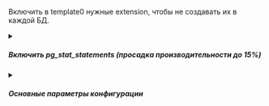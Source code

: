 Включить в template0 нужные extension, чтобы не создавать их в каждой БД.   
<details><summary><h5>Включить pg_stat_statements (просадка производительности до 15%)</h5></summary>

Чтобы добавить pg_stat_statements, установите сначала пакет ***postgresql-contrib***.   
Чтобы загрузить расширение pg_stat_statements, нужно изменить файл конфигурации ***postgresql.conf*** для сервера PostgreSQL.
Откройте файл postgresql.conf в текстовом редакторе и измените строку shared_preload_libraries:   
```bash
shared_preload_libraries = 'pg_stat_statements'
pg_stat_statements.track_utility = false
```
Эти изменения необходимы для мониторинга операторов SQL, кроме команд утилиты.   
> Состояние pg_stat_statements.track_utility назначает или изменяет только суперпользователь.

После обновления и сохранения postgresql.conf ***перезапустите сервер PostgreSQL***.   
Введите следующую команду SQL, используя psql, который должен быть связан с той же базой данных, которая будет позже указана в конфигурации агента, чтобы обеспечить возможность соединения JDBC:
```sql
create extension pg_stat_statements; 
select pg_stat_statements_reset();
```
> Запустить команду create extension и функцию pg_stat_statements_reset() может только суперпользователь.

Представление ***pg_stat_statements нужно включить для определенной базы данных***    
[Более подробно](https://www.postgresql.org/docs/9.6/static/pgstatstatements.html)

</details>

<details><summary><h5>Основные параметры конфигурации</h5></summary>

[src](https://github.com/aeuge/postgres16book/blob/main/scripts/parameters.md)   
[Пример реальной конфигурации промышленного сервера](https://github.com/AV-ghub/PostgreSQL/blob/main/004%20%D0%9E%D0%BF%D1%82%D0%B8%D0%BC%D0%B8%D0%B7%D0%B0%D1%86%D0%B8%D1%8F/%D0%9F%D1%80%D0%B0%D0%BA%D1%82%D0%B8%D0%BA%D0%B0%20%D0%BE%D0%BF%D1%82%D0%B8%D0%BC%D0%B8%D0%B7%D0%B0%D1%86%D0%B8%D0%B8/%D0%A1%D1%86%D0%B5%D0%BD%D0%B0%D1%80%D0%B8%D0%B8/%D0%A7%D0%B0%D1%81%D1%82%D0%BD%D1%8B%D0%B5/Linux%20HugePages.md#postgresqlconf)   
[для соответствующего железа](https://github.com/AV-ghub/PostgreSQL/blob/main/004%20%D0%9E%D0%BF%D1%82%D0%B8%D0%BC%D0%B8%D0%B7%D0%B0%D1%86%D0%B8%D1%8F/%D0%9F%D1%80%D0%B0%D0%BA%D1%82%D0%B8%D0%BA%D0%B0%20%D0%BE%D0%BF%D1%82%D0%B8%D0%BC%D0%B8%D0%B7%D0%B0%D1%86%D0%B8%D0%B8/%D0%A1%D1%86%D0%B5%D0%BD%D0%B0%D1%80%D0%B8%D0%B8/%D0%A7%D0%B0%D1%81%D1%82%D0%BD%D1%8B%D0%B5/Linux%20HugePages.md#benchmark-machine)     
[PostgreSQL Configurator](https://pgconfigurator.cybertec.at/)

***
## shared_buffers
***
Рекомендуемое значение для данного параметра - 25% от общей оперативной памяти на сервере.     
The value for shared_buffers should never be set to reserve all of the system RAM for PostgreSQL.     
A value over 25% of the system RAM can be useful if, for example, it is set such that the entire database working set of data can fit in cache, as this would greatly reduce the amount of time reading from disk.

Alternately, ***while a larger shared_buffers value can increase performance in 'read heavy'*** use cases, having a large shared_buffer value ***can be detrimental for 'write heavy'*** use cases, as the entire contents of shared_buffers must be processed during writes.
***
## max_connections
***
Максимальное количество соединений. Для изменения данного параметра придётся перезапускать сервер. Если планируется использование PostgreSQL как DWH, то большое количество соединений не нужно. Данный параметр тесно связан с **work_mem**.
***
## effective_cache_size
***
Служит подсказкой для планировщика, сколько ОП у него в запасе. Можно определить как **shared_buffers** + ОП системы - ОП используемое самой ОС и другими приложениями. За счёт данного параметра планировщик может чаще использовать индексы, строить hash таблицы. Наиболее часто используемое значение 75% ОП от общей на сервере.    
A conservative value for  effective_cache_size  would be 1/2 of the total memory available on the system. Most commonly, the value is set to 75% of the total system memory on a dedicated DB server.

> If the value for effective_cache_size  is too low, then the query planner may decide ***not to use some indexes***, even if they would help greatly increase query speed.


***
## work_mem
***
Используется для сортировок, построения hash таблиц. Это позволяет выполнять данные операции в памяти, что гораздо быстрее обращения к диску. В рамках одного запроса данный параметр может быть использован несколько раз. Если ваш запрос содержит 5 операций сортировки, то память, которая может использоваться для его выполнения уже как минимум **work_mem** * 5. Т.к. скорее всего на сервере сессий много, то каждая из них может использовать этот параметр по нескольку раз, поэтому не рекомендуется делать его слишком большим. Можно выставить небольшое значение для глобального параметра в конфиге и потом, в случае сложных запросов, менять этот параметр локально (для текущей сессии). Обратите внимание, что при превышении этого параметра будет использовано временное пространство, расположенное на диске - запросы будут выполняться медленнее и при большом запросе с декартовым произведением могут привести к опустошению места на диске и завершаться с ошибкой, также могут способствовать приходу ООМ киллера в зависимости от конфигурации ОС.    
it's ideal to set the global value for  work_mem at a relatively low value, and then alter any specific queries themselves to use a higher  work_mem  value:
```sql
SET LOCAL work_mem = '256MB';
SELECT * FROM db ORDER BY LOWER(name);
```
***
## maintenance_work_mem
***
Определяет максимальное количество ОП для операций типа VACUUM, CREATE INDEX, CREATE FOREIGN KEY. Увеличение этого параметра позволит быстрее выполнять эти операции. Не связано с **work_mem** поэтому можно ставить в разы больше, чем **work_mem**    
Рекомендуемые параметры: классический подход в диапазоне от 128 МБ до 1 ГБ и больше, если достаточно оперативной памяти и выполнение обслуживания занимает существенную долю времени.   
***
## wal_buffers
***
Объём разделяемой памяти, который будет использоваться для буферизации данных WAL, ещё не записанных на диск. Если у вас большое количество одновременных подключений, увеличение параметра улучшит производительность. По умолчанию -1, определяется автоматически, как 1/32 от **shared_buffers**, но не больше, чем 16 МБ (вручную можно задавать больше). Обычно ставят 16 Мб.   
If the system being tuned has a large number of concurrent connections, then a higher value for wal_buffers can provide better performance.
***
## random_page_cost 
***
Задаёт приблизительную стоимость чтения одной произвольной страницы с диска. Значение по умолчанию равно 4.0. У твердотельных накопителей лучше выбрать меньшее значение random_page_cost, оптимально 1.1.
***
## max_worker_processes / max_parallel_workers_per_gather / max_parallel_maintenance_workers/ max_parallel_workers 
***
Используются для распараллеливания исполнения запросов - устанавливаем в зависимости от количества ядер ВМ. 
https://www.postgresql.org/docs/current/when-can-parallel-query-be-used.html    
https://dataegret.com/2018/04/lets-speed-things-up/   

<details><summary><h6>Пример конфигурации</h6></summary>

For example, for system with 32 CPU cores and SSDs, a good starting point is: 
```bash
max_worker_processes = 12
max_parallel_workers_per_gather = 4
max_parallel_workers = 12
```
These settings allow to run at least 3 parallel queries concurrently with maximum of 4 workers per query, and to have 20 cores for other, non-parallel queries.    
> If using background workers max_worker_processes should be increased accordingly.

![Background workers](https://github.com/AV-ghub/PostgreSQL/blob/main/999%20Resources/Images/background_workers.png)

</details>

#### Рекомендуемые параметры: 
**max_parallel_workers_per_gather** Если сервер имеет достаточное количество памяти и выполняет запросы с большим объёмом данных, 4 или 8.   
**max_parallel_workers** Значение по умолчанию 8. Если сервер имеет много ядер и большой объём оперативной памяти, можно увеличить до 16 или 32.   
**max_parallel_maintenance_workers** Значение по умолчанию 2. Если выполняется много обслуживания, можно увеличить до 4.   

***
## synchronous_commit 
***
Отключаем синхронную запись журнала изменений данных на диск, что позволяет увеличить скорость ответа СУБД от 10% до 3000+ % за счет подтверждения записи в каждой транзакции. Конечно, при сбое ВМ, мы можем потерять небольшую часть последних изменений.
***
### min_wal_size и max_wal_size 
***
Тюнинг параметров min_wal_size и max_wal_size связан с управлением журналом транзакций (Write-Ahead Log - WAL) в системе управления базами данных (СУБД) PostgreSQL. Эти параметры позволяют настроить размеры журнальных сегментов, которые используются для записи изменений в базу данных перед их фиксацией.

min_wal_size: Этот параметр задает минимальный размер журнального сегмента, до которого должен "опуститься" WAL перед переиспользованием. Если установить его слишком низко, может возникнуть увеличение количества записей (высокий I/O), так как PostgreSQL не сможет эффективно переиспользовать журнальные файлы. Рекомендуется установить его на достаточно высокое значение, чтобы уменьшить I/O операции записи, но не слишком высокое, чтобы избежать излишнего потребления места на диске.

max_wal_size: Этот параметр устанавливает максимальный размер журнального сегмента. Если установить его слишком низко, это может привести к тому, что база данных перестанет работать, когда достигнет предела размера журнала, и потребуется архивация WAL для освобождения места. Но если значение установлено слишком высоко, это может привести к тому, что вам понадобится больше места на диске.

Рекомендуется выбирать значения для min_wal_size и max_wal_size таким образом, чтобы обеспечить баланс между эффективностью записи и использованием дискового пространства, а также учитывать конкретные характеристики вашей базы данных и потребности в производительности.
***
## wal_segment_size
***
Этот параметр определяет размер каждого WAL сегмента в мегабайтах.
Изменение размера WAL сегмента требует внимания, поскольку это может повлиять на производительность и использование дискового пространства. Выполняйте эту операцию с осторожностью.
Для изменения необходимо использовать утилиту pg_resetwal.
***
## checkpoint_timeout
***
Чем реже происходит сбрасывание грязных буферов на диск, тем дольше будет восстановление БД после сбоя. Значение по умолчанию 5 минут, рекомендуемое - от 10 минут до часа. 
***
Необходимо "синхронизировать" два этих параметра. Для этого можно поставить **checkpoint_timeout** в выбранный промежуток, включить параметр **log_checkpoints** и по нему отследить, сколько было записано буферов. После чего подогнать параметр **max_wal_size**
***
## effective_io_concurrency
***
Задаёт оценку, сколько параллельных асинхронных запросов может выдержать дисковая подсистема. Современные твердотельные накопители 
эффективно справляются с этой задачей. Можно ставить 100-300. Правда если и ОС поддерживает posix_fadvise.
https://www.opennet.ru/man.shtml?topic=posix_fadvise&category=2&russian=0
***
## old_snapshot_threshold = -1
***
Ни в коем случае НЕ включать! Падение производительности может достигать 10х+

[PostgreSQL Configurator](https://pgconfigurator.cybertec.at/)
<details><summary><h6>Примеры конфигурации</h6></summary>

<details><summary><h6>2Gb/1CPU/1Disk/1GbDB</h6></summary>

```bash
# Connectivity
max_connections = 20
superuser_reserved_connections = 3

# Memory Settings
shared_buffers = '512 MB'
work_mem = '32 MB'
maintenance_work_mem = '320 MB'
huge_pages = off
effective_cache_size = '1 GB'
effective_io_concurrency = 100 # concurrent IO only really activated if OS supports posix_fadvise function
random_page_cost = 1.25 # speed of random disk access relative to sequential access (1.0)

# Monitoring
shared_preload_libraries = 'pg_stat_statements' # per statement resource usage stats
track_io_timing=on # measure exact block IO times
track_functions=pl # track execution times of pl-language procedures if any

# Replication
wal_level = replica # consider using at least 'replica'
max_wal_senders = 0
synchronous_commit = on

# Checkpointing:
checkpoint_timeout = '15 min'
checkpoint_completion_target = 0.9
max_wal_size = '1024 MB'
min_wal_size = '512 MB'


# WAL writing
wal_compression = on
wal_buffers = -1 # auto-tuned by Postgres till maximum of segment size (16MB by default)
wal_writer_delay = 200ms
wal_writer_flush_after = 1MB


# Background writer
bgwriter_delay = 200ms
bgwriter_lru_maxpages = 100
bgwriter_lru_multiplier = 2.0
bgwriter_flush_after = 0

# Parallel queries:
max_worker_processes = 2
max_parallel_workers_per_gather = 1
max_parallel_maintenance_workers = 1
max_parallel_workers = 2
parallel_leader_participation = on

# Advanced features
enable_partitionwise_join = on
enable_partitionwise_aggregate = on
jit = on
max_slot_wal_keep_size = '1000 MB'
track_wal_io_timing = on
maintenance_io_concurrency = 100
wal_recycle = on
```
  
</details>  
<details><summary><h6>2Gb/2CPU/1Disk/1GbDB</h6></summary>

```bash
# Connectivity
max_connections = 20
superuser_reserved_connections = 3

# Memory Settings
shared_buffers = '512 MB'
work_mem = '32 MB'
maintenance_work_mem = '320 MB'
huge_pages = off
effective_cache_size = '1 GB'
effective_io_concurrency = 100 # concurrent IO only really activated if OS supports posix_fadvise function
random_page_cost = 1.25 # speed of random disk access relative to sequential access (1.0)

# Monitoring
shared_preload_libraries = 'pg_stat_statements' # per statement resource usage stats
track_io_timing=on # measure exact block IO times
track_functions=pl # track execution times of pl-language procedures if any

# Replication
wal_level = replica # consider using at least 'replica'
max_wal_senders = 0
synchronous_commit = on

# Checkpointing:
checkpoint_timeout = '15 min'
checkpoint_completion_target = 0.9
max_wal_size = '1024 MB'
min_wal_size = '512 MB'


# WAL writing
wal_compression = on
wal_buffers = -1 # auto-tuned by Postgres till maximum of segment size (16MB by default)
wal_writer_delay = 200ms
wal_writer_flush_after = 1MB


# Background writer
bgwriter_delay = 200ms
bgwriter_lru_maxpages = 100
bgwriter_lru_multiplier = 2.0
bgwriter_flush_after = 0

# Parallel queries:
max_worker_processes = 2
max_parallel_workers_per_gather = 1
max_parallel_maintenance_workers = 1
max_parallel_workers = 2
parallel_leader_participation = on

# Advanced features
enable_partitionwise_join = on
enable_partitionwise_aggregate = on
jit = on
max_slot_wal_keep_size = '1000 MB'
track_wal_io_timing = on
maintenance_io_concurrency = 100
wal_recycle = on
```
  
</details>  
<details><summary><h6>4Gb/2CPU/1Disk/1GbDB</h6></summary>

```bash
# Connectivity
max_connections = 20
superuser_reserved_connections = 3

# Memory Settings
shared_buffers = '1024 MB'
work_mem = '32 MB'
maintenance_work_mem = '320 MB'
huge_pages = off
effective_cache_size = '3 GB'
effective_io_concurrency = 100 # concurrent IO only really activated if OS supports posix_fadvise function
random_page_cost = 1.25 # speed of random disk access relative to sequential access (1.0)

# Monitoring
shared_preload_libraries = 'pg_stat_statements' # per statement resource usage stats
track_io_timing=on # measure exact block IO times
track_functions=pl # track execution times of pl-language procedures if any

# Replication
wal_level = replica # consider using at least 'replica'
max_wal_senders = 0
synchronous_commit = on

# Checkpointing:
checkpoint_timeout = '15 min'
checkpoint_completion_target = 0.9
max_wal_size = '1024 MB'
min_wal_size = '512 MB'


# WAL writing
wal_compression = on
wal_buffers = -1 # auto-tuned by Postgres till maximum of segment size (16MB by default)
wal_writer_delay = 200ms
wal_writer_flush_after = 1MB


# Background writer
bgwriter_delay = 200ms
bgwriter_lru_maxpages = 100
bgwriter_lru_multiplier = 2.0
bgwriter_flush_after = 0

# Parallel queries:
max_worker_processes = 2
max_parallel_workers_per_gather = 1
max_parallel_maintenance_workers = 1
max_parallel_workers = 2
parallel_leader_participation = on

# Advanced features
enable_partitionwise_join = on
enable_partitionwise_aggregate = on
jit = on
max_slot_wal_keep_size = '1000 MB'
track_wal_io_timing = on
maintenance_io_concurrency = 100
wal_recycle = on
```
  
</details>  
<details><summary><h6>16Gb/4CPU/2Disk/10GbDB</h6></summary>

```bash
# Connectivity
max_connections = 100
superuser_reserved_connections = 3

# Memory Settings
shared_buffers = '4096 MB'
work_mem = '32 MB'
maintenance_work_mem = '320 MB'
huge_pages = off
effective_cache_size = '11 GB'
effective_io_concurrency = 100 # concurrent IO only really activated if OS supports posix_fadvise function
random_page_cost = 1.25 # speed of random disk access relative to sequential access (1.0)

# Monitoring
shared_preload_libraries = 'pg_stat_statements' # per statement resource usage stats
track_io_timing=on # measure exact block IO times
track_functions=pl # track execution times of pl-language procedures if any

# Replication
wal_level = replica # consider using at least 'replica'
max_wal_senders = 0
synchronous_commit = on

# Checkpointing:
checkpoint_timeout = '15 min'
checkpoint_completion_target = 0.9
max_wal_size = '1024 MB'
min_wal_size = '512 MB'


# WAL writing
wal_compression = on
wal_buffers = -1 # auto-tuned by Postgres till maximum of segment size (16MB by default)
wal_writer_delay = 200ms
wal_writer_flush_after = 1MB


# Background writer
bgwriter_delay = 200ms
bgwriter_lru_maxpages = 100
bgwriter_lru_multiplier = 2.0
bgwriter_flush_after = 0

# Parallel queries:
max_worker_processes = 4
max_parallel_workers_per_gather = 2
max_parallel_maintenance_workers = 2
max_parallel_workers = 4
parallel_leader_participation = on

# Advanced features
enable_partitionwise_join = on
enable_partitionwise_aggregate = on
jit = on
max_slot_wal_keep_size = '1000 MB'
track_wal_io_timing = on
maintenance_io_concurrency = 100
wal_recycle = on
```
  
</details>  
<details><summary><h6>32Gb/4CPU/2Disk/100GbDB</h6></summary>

```bash
# Connectivity
max_connections = 100
superuser_reserved_connections = 3

# Memory Settings
shared_buffers = '8192 MB'
work_mem = '32 MB'
maintenance_work_mem = '420 MB'
huge_pages = try # NB! requires also activation of huge pages via kernel params, see here for more: https://www.postgresql.org/docs/current/static/kernel-resources.html#LINUX-HUGE-PAGES
effective_cache_size = '22 GB'
effective_io_concurrency = 100 # concurrent IO only really activated if OS supports posix_fadvise function
random_page_cost = 1.25 # speed of random disk access relative to sequential access (1.0)

# Monitoring
shared_preload_libraries = 'pg_stat_statements' # per statement resource usage stats
track_io_timing=on # measure exact block IO times
track_functions=pl # track execution times of pl-language procedures if any

# Replication
wal_level = replica # consider using at least 'replica'
max_wal_senders = 0
synchronous_commit = on

# Checkpointing:
checkpoint_timeout = '15 min'
checkpoint_completion_target = 0.9
max_wal_size = '1024 MB'
min_wal_size = '512 MB'


# WAL writing
wal_compression = on
wal_buffers = -1 # auto-tuned by Postgres till maximum of segment size (16MB by default)
wal_writer_delay = 200ms
wal_writer_flush_after = 1MB


# Background writer
bgwriter_delay = 200ms
bgwriter_lru_maxpages = 100
bgwriter_lru_multiplier = 2.0
bgwriter_flush_after = 0

# Parallel queries:
max_worker_processes = 4
max_parallel_workers_per_gather = 2
max_parallel_maintenance_workers = 2
max_parallel_workers = 4
parallel_leader_participation = on

# Advanced features
enable_partitionwise_join = on
enable_partitionwise_aggregate = on
jit = on
max_slot_wal_keep_size = '1000 MB'
track_wal_io_timing = on
maintenance_io_concurrency = 100
wal_recycle = on
```
  
</details>  
<details><summary><h6>64Gb/4CPU/2Disk/1000GbDB</h6></summary>

```bash
# Connectivity
max_connections = 100
superuser_reserved_connections = 3

# Memory Settings
shared_buffers = '16384 MB'
work_mem = '64 MB'
maintenance_work_mem = '620 MB'
huge_pages = try # NB! requires also activation of huge pages via kernel params, see here for more: https://www.postgresql.org/docs/current/static/kernel-resources.html#LINUX-HUGE-PAGES
effective_cache_size = '45 GB'
effective_io_concurrency = 100 # concurrent IO only really activated if OS supports posix_fadvise function
random_page_cost = 1.25 # speed of random disk access relative to sequential access (1.0)

# Monitoring
shared_preload_libraries = 'pg_stat_statements' # per statement resource usage stats
track_io_timing=on # measure exact block IO times
track_functions=pl # track execution times of pl-language procedures if any

# Replication
wal_level = replica # consider using at least 'replica'
max_wal_senders = 0
synchronous_commit = on

# Checkpointing:
checkpoint_timeout = '15 min'
checkpoint_completion_target = 0.9
max_wal_size = '10240 MB'
min_wal_size = '5120 MB'


# WAL writing
wal_compression = on
wal_buffers = -1 # auto-tuned by Postgres till maximum of segment size (16MB by default)
wal_writer_delay = 200ms
wal_writer_flush_after = 1MB


# Background writer
bgwriter_delay = 200ms
bgwriter_lru_maxpages = 100
bgwriter_lru_multiplier = 2.0
bgwriter_flush_after = 0

# Parallel queries:
max_worker_processes = 4
max_parallel_workers_per_gather = 2
max_parallel_maintenance_workers = 2
max_parallel_workers = 4
parallel_leader_participation = on

# Advanced features
enable_partitionwise_join = on
enable_partitionwise_aggregate = on
jit = on
max_slot_wal_keep_size = '1000 MB'
track_wal_io_timing = on
maintenance_io_concurrency = 100
wal_recycle = on
```
  
</details>  
<details><summary><h6>128Gb/8CPU/3Disk/1000GbDB</h6></summary>

```bash
# Connectivity
max_connections = 100
superuser_reserved_connections = 3

# Memory Settings
shared_buffers = '32768 MB'
work_mem = '64 MB'
maintenance_work_mem = '920 MB'
huge_pages = try # NB! requires also activation of huge pages via kernel params, see here for more: https://www.postgresql.org/docs/current/static/kernel-resources.html#LINUX-HUGE-PAGES
effective_cache_size = '90 GB'
effective_io_concurrency = 200 # concurrent IO only really activated if OS supports posix_fadvise function
random_page_cost = 1.25 # speed of random disk access relative to sequential access (1.0)

# Monitoring
shared_preload_libraries = 'pg_stat_statements' # per statement resource usage stats
track_io_timing=on # measure exact block IO times
track_functions=pl # track execution times of pl-language procedures if any

# Replication
wal_level = replica # consider using at least 'replica'
max_wal_senders = 0
synchronous_commit = on

# Checkpointing:
checkpoint_timeout = '15 min'
checkpoint_completion_target = 0.9
max_wal_size = '10240 MB'
min_wal_size = '5120 MB'


# WAL writing
wal_compression = on
wal_buffers = -1 # auto-tuned by Postgres till maximum of segment size (16MB by default)
wal_writer_delay = 200ms
wal_writer_flush_after = 1MB


# Background writer
bgwriter_delay = 200ms
bgwriter_lru_maxpages = 100
bgwriter_lru_multiplier = 2.0
bgwriter_flush_after = 0

# Parallel queries:
max_worker_processes = 8
max_parallel_workers_per_gather = 4
max_parallel_maintenance_workers = 4
max_parallel_workers = 8
parallel_leader_participation = on

# Advanced features
enable_partitionwise_join = on
enable_partitionwise_aggregate = on
jit = on
max_slot_wal_keep_size = '1000 MB'
track_wal_io_timing = on
maintenance_io_concurrency = 200
wal_recycle = on
```
  
</details>  
<details><summary><h6>256Gb/8CPU/4Disk/1000GbDB</h6></summary>

```bash
# Connectivity
max_connections = 100
superuser_reserved_connections = 3

# Memory Settings
shared_buffers = '65536 MB'
work_mem = '128 MB'
maintenance_work_mem = '1620 MB'
huge_pages = try # NB! requires also activation of huge pages via kernel params, see here for more: https://www.postgresql.org/docs/current/static/kernel-resources.html#LINUX-HUGE-PAGES
effective_cache_size = '179 GB'
effective_io_concurrency = 200 # concurrent IO only really activated if OS supports posix_fadvise function
random_page_cost = 1.25 # speed of random disk access relative to sequential access (1.0)

# Monitoring
shared_preload_libraries = 'pg_stat_statements' # per statement resource usage stats
track_io_timing=on # measure exact block IO times
track_functions=pl # track execution times of pl-language procedures if any

# Replication
wal_level = replica # consider using at least 'replica'
max_wal_senders = 0
synchronous_commit = on

# Checkpointing:
checkpoint_timeout = '15 min'
checkpoint_completion_target = 0.9
max_wal_size = '10240 MB'
min_wal_size = '5120 MB'


# WAL writing
wal_compression = on
wal_buffers = -1 # auto-tuned by Postgres till maximum of segment size (16MB by default)
wal_writer_delay = 200ms
wal_writer_flush_after = 1MB


# Background writer
bgwriter_delay = 200ms
bgwriter_lru_maxpages = 100
bgwriter_lru_multiplier = 2.0
bgwriter_flush_after = 0

# Parallel queries:
max_worker_processes = 8
max_parallel_workers_per_gather = 4
max_parallel_maintenance_workers = 4
max_parallel_workers = 8
parallel_leader_participation = on

# Advanced features
enable_partitionwise_join = on
enable_partitionwise_aggregate = on
jit = on
max_slot_wal_keep_size = '1000 MB'
track_wal_io_timing = on
maintenance_io_concurrency = 200
wal_recycle = on
```
  
</details>  
<details><summary><h6>512Gb/16CPU/4Disk/10000GbDB</h6></summary>

```bash
# Connectivity
max_connections = 300
superuser_reserved_connections = 3

# Memory Settings
shared_buffers = '131072 MB'
work_mem = '256 MB'
maintenance_work_mem = '2520 MB'
huge_pages = try # NB! requires also activation of huge pages via kernel params, see here for more: https://www.postgresql.org/docs/current/static/kernel-resources.html#LINUX-HUGE-PAGES
effective_cache_size = '358 GB'
effective_io_concurrency = 200 # concurrent IO only really activated if OS supports posix_fadvise function
random_page_cost = 1.25 # speed of random disk access relative to sequential access (1.0)

# Monitoring
shared_preload_libraries = 'pg_stat_statements' # per statement resource usage stats
track_io_timing=on # measure exact block IO times
track_functions=pl # track execution times of pl-language procedures if any

# Replication
wal_level = replica # consider using at least 'replica'
max_wal_senders = 0
synchronous_commit = on

# Checkpointing:
checkpoint_timeout = '15 min'
checkpoint_completion_target = 0.9
max_wal_size = '32768 MB'
min_wal_size = '16384 MB'


# WAL writing
wal_compression = on
wal_buffers = -1 # auto-tuned by Postgres till maximum of segment size (16MB by default)
wal_writer_delay = 200ms
wal_writer_flush_after = 1MB


# Background writer
bgwriter_delay = 200ms
bgwriter_lru_maxpages = 100
bgwriter_lru_multiplier = 2.0
bgwriter_flush_after = 0

# Parallel queries:
max_worker_processes = 16
max_parallel_workers_per_gather = 8
max_parallel_maintenance_workers = 8
max_parallel_workers = 16
parallel_leader_participation = on

# Advanced features
enable_partitionwise_join = on
enable_partitionwise_aggregate = on
jit = on
max_slot_wal_keep_size = '1000 MB'
track_wal_io_timing = on
maintenance_io_concurrency = 200
wal_recycle = on
```
  
</details>  

</details>

</details>














